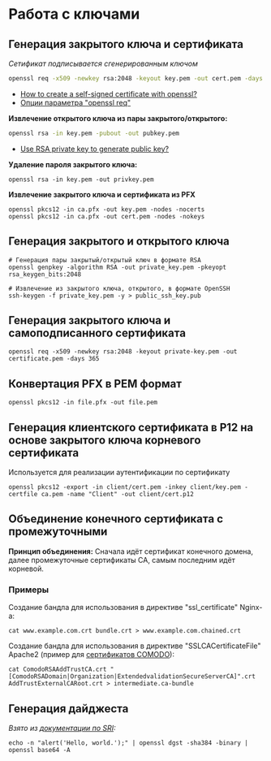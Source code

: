 # Работа с ключами

## Генерация закрытого ключа и сертификата

*Сетификат подписывается сгенерированным ключом*

```bash
openssl req -x509 -newkey rsa:2048 -keyout key.pem -out cert.pem -days 365
```

- [How to create a self-signed certificate with openssl?](https://stackoverflow.com/questions/10175812/how-to-create-a-self-signed-certificate-with-openssl)
- [Опции параметра "openssl req"](https://linux.die.net/man/1/req)


**Извлечение открытого ключа из пары закрытого/открытого:**

```bash
openssl rsa -in key.pem -pubout -out pubkey.pem
```

- [Use RSA private key to generate public key?](https://stackoverflow.com/questions/5244129/use-rsa-private-key-to-generate-public-key)


**Удаление пароля закрытого ключа:**

```
openssl rsa -in key.pem -out privkey.pem
```

**Извлечение закрытого ключа и сертификата из PFX**

```shell
openssl pkcs12 -in ca.pfx -out key.pem -nodes -nocerts
openssl pkcs12 -in ca.pfx -out cert.pem -nodes -nokeys
```


## Генерация закрытого и открытого ключа

```shell
# Генерация пары закрытый/открытый ключ в формате RSA
openssl genpkey -algorithm RSA -out private_key.pem -pkeyopt rsa_keygen_bits:2048

# Извлечение из закрытого ключа, открытого, в формате OpenSSH
ssh-keygen -f private_key.pem -y > public_ssh_key.pub
```

## Генерация закрытого ключа и самоподписанного сертификата 

```shell
openssl req -x509 -newkey rsa:2048 -keyout private-key.pem -out certificate.pem -days 365
```

## Конвертация PFX в PEM формат

```shell
openssl pkcs12 -in file.pfx -out file.pem
```


## Генерация клиентского сертификата в P12 на основе закрытого ключа корневого сертификата

Используется для реализации аутентификации по сертификату

```shell
openssl pkcs12 -export -in client/cert.pem -inkey client/key.pem -certfile ca.pem -name "Client" -out client/cert.p12
```


## Объединение конечного сертификата с промежуточными

**Принцип объединения:** Сначала идёт сертификат конечного домена, далее промежуточные сертификаты CA, самым последним идёт корневой.

### Примеры

Создание бандла для использования в директиве "ssl_certificate" Nginx-а:

```shell
cat www.example.com.crt bundle.crt > www.example.com.chained.crt
```

Создание бандла для использования в директиве "SSLCACertificateFile" Apache2 (пример для [сертификатов COMODO][1]):

```shell
cat ComodoRSAAddTrustCA.crt "[ComodoRSADomain|Organization|ExtendedvalidationSecureServerCA]".crt AddTrustExternalCARoot.crt > intermediate.ca-bundle
```

## Генерация дайджеста
*Взято из [документации по SRI](https://www.w3.org/TR/SRI/):*

```shell
echo -n "alert('Hello, world.');" | openssl dgst -sha384 -binary | openssl base64 -A
```

[1]: https://support.comodo.com/index.php?/comodo/Knowledgebase/Article/View/620/0/which-is-root-which-is-intermediate